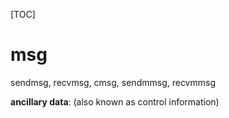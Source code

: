 [TOC]
# msg
sendmsg, recvmsg, cmsg, sendmmsg, recvmmsg

**ancillary data**: (also known as control information)